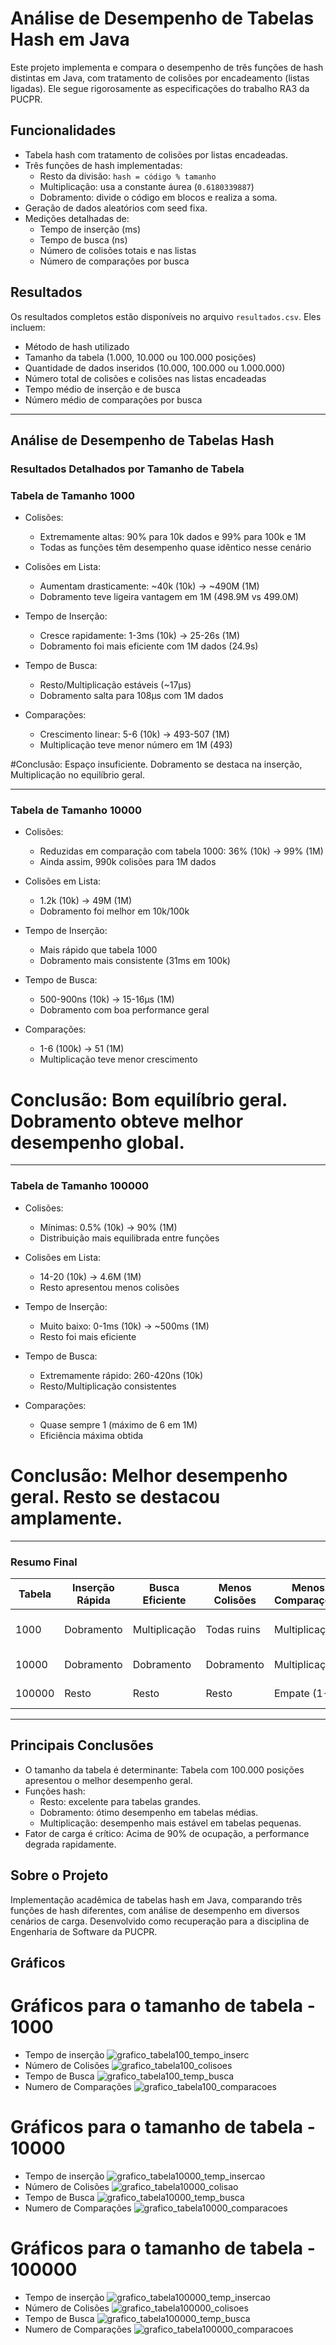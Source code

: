 # Análise de Desempenho de Tabelas Hash em Java

Este projeto implementa e compara o desempenho de três funções de hash distintas em Java, com tratamento de colisões por encadeamento (listas ligadas). Ele segue rigorosamente as especificações do trabalho RA3 da PUCPR.

## Funcionalidades

- Tabela hash com tratamento de colisões por listas encadeadas.
- Três funções de hash implementadas:
  - Resto da divisão: `hash = código % tamanho`
  - Multiplicação: usa a constante áurea (`0.6180339887`)
  - Dobramento: divide o código em blocos e realiza a soma.
- Geração de dados aleatórios com seed fixa.
- Medições detalhadas de:
  - Tempo de inserção (ms)
  - Tempo de busca (ns)
  - Número de colisões totais e nas listas
  - Número de comparações por busca

## Resultados

Os resultados completos estão disponíveis no arquivo `resultados.csv`. Eles incluem:

- Método de hash utilizado
- Tamanho da tabela (1.000, 10.000 ou 100.000 posições)
- Quantidade de dados inseridos (10.000, 100.000 ou 1.000.000)
- Número total de colisões e colisões nas listas encadeadas
- Tempo médio de inserção e de busca
- Número médio de comparações por busca

---

## Análise de Desempenho de Tabelas Hash

### Resultados Detalhados por Tamanho de Tabela

### Tabela de Tamanho 1000

- Colisões:
  - Extremamente altas: 90% para 10k dados e 99% para 100k e 1M
  - Todas as funções têm desempenho quase idêntico nesse cenário

- Colisões em Lista:
  - Aumentam drasticamente: ~40k (10k) → ~490M (1M)
  - Dobramento teve ligeira vantagem em 1M (498.9M vs 499.0M)

- Tempo de Inserção:
  - Cresce rapidamente: 1-3ms (10k) → 25-26s (1M)
  - Dobramento foi mais eficiente com 1M dados (24.9s)

- Tempo de Busca:
  - Resto/Multiplicação estáveis (~17μs)
  - Dobramento salta para 108μs com 1M dados

- Comparações:
  - Crescimento linear: 5-6 (10k) → 493-507 (1M)
  - Multiplicação teve menor número em 1M (493)

#Conclusão: Espaço insuficiente. Dobramento se destaca na inserção, Multiplicação no equilíbrio geral.

---

### Tabela de Tamanho 10000

- Colisões:
  - Reduzidas em comparação com tabela 1000: 36% (10k) → 99% (1M)
  - Ainda assim, 990k colisões para 1M dados

- Colisões em Lista:
  - 1.2k (10k) → 49M (1M)
  - Dobramento foi melhor em 10k/100k

- Tempo de Inserção:
  - Mais rápido que tabela 1000
  - Dobramento mais consistente (31ms em 100k)

- Tempo de Busca:
  - 500-900ns (10k) → 15-16μs (1M)
  - Dobramento com boa performance geral

- Comparações:
  - 1-6 (100k) → 51 (1M)
  - Multiplicação teve menor crescimento

# Conclusão: Bom equilíbrio geral. Dobramento obteve melhor desempenho global.

---

### Tabela de Tamanho 100000

- Colisões:
  - Mínimas: 0.5% (10k) → 90% (1M)
  - Distribuição mais equilibrada entre funções

- Colisões em Lista:
  - 14-20 (10k) → 4.6M (1M)
  - Resto apresentou menos colisões

- Tempo de Inserção:
  - Muito baixo: 0-1ms (10k) → ~500ms (1M)
  - Resto foi mais eficiente

- Tempo de Busca:
  - Extremamente rápido: 260-420ns (10k)
  - Resto/Multiplicação consistentes

- Comparações:
  - Quase sempre 1 (máximo de 6 em 1M)
  - Eficiência máxima obtida

# Conclusão: Melhor desempenho geral. Resto se destacou amplamente.

---

### Resumo Final

| Tabela   | Inserção Rápida | Busca Eficiente | Menos Colisões | Menos Comparações | Observações           |
|----------|------------------|------------------|-----------------|--------------------|------------------------|
| 1000     | Dobramento        | Multiplicação    | Todas ruins     | Multiplicação      | Tabela pequena demais  |
| 10000    | Dobramento        | Dobramento       | Dobramento      | Multiplicação      | Boa opção geral        |
| 100000   | Resto             | Resto            | Resto           | Empate (1-6)       | Melhor escolha         |

---

## Principais Conclusões

- O tamanho da tabela é determinante: Tabela com 100.000 posições apresentou o melhor desempenho geral.
- Funções hash:
  - Resto: excelente para tabelas grandes.
  - Dobramento: ótimo desempenho em tabelas médias.
  - Multiplicação: desempenho mais estável em tabelas pequenas.
- Fator de carga é crítico: Acima de 90% de ocupação, a performance degrada rapidamente.

## Sobre o Projeto
Implementação acadêmica de tabelas hash em Java, comparando três funções de hash diferentes, com análise de desempenho em diversos cenários de carga. Desenvolvido como recuperação para a disciplina de Engenharia de Software da PUCPR.

## Gráficos
# Gráficos para o tamanho de tabela - 1000
- Tempo de inserção
![grafico_tabela100_tempo_inserc](https://github.com/user-attachments/assets/a95965f1-fe90-4b28-9eb0-b1a612a69dc2)
- Número de Colisões
![grafico_tabela100_colisoes](https://github.com/user-attachments/assets/f7782088-f942-49f9-9dc9-40400e67bb60)
- Tempo de Busca
![grafico_tabela100_temp_busca](https://github.com/user-attachments/assets/c11cb7d3-4c9e-4fa6-9747-eb195c9c78ea)
- Numero de Comparações
![grafico_tabela100_comparacoes](https://github.com/user-attachments/assets/017d5ac2-e1fd-49f6-9301-6cce53839842)

# Gráficos para o tamanho de tabela - 10000
- Tempo de inserção
![grafico_tabela10000_temp_insercao](https://github.com/user-attachments/assets/eee6191d-cf1f-40b8-b9b2-903024ae0b64)
- Número de Colisões
![grafico_tabela10000_colisao](https://github.com/user-attachments/assets/236a7602-a259-40e8-826d-225e29cb5192)
- Tempo de Busca
![grafico_tabela10000_temp_busca](https://github.com/user-attachments/assets/cfe8fffc-a35d-4582-9ff6-9209b1b25008)
- Numero de Comparações
![grafico_tabela10000_comparacoes](https://github.com/user-attachments/assets/957f3ba4-d3b2-4e29-8757-fb5be18aba1c)
# Gráficos para o tamanho de tabela - 100000
- Tempo de inserção
![grafico_tabela100000_temp_insercao](https://github.com/user-attachments/assets/f9ed9b22-4982-4ede-b423-d9c2d2b13aff)
- Número de Colisões
![grafico_tabela100000_colisoes](https://github.com/user-attachments/assets/5238a67d-fa01-4f82-a2ed-b7a71c56ca25)
- Tempo de Busca
![grafico_tabela100000_temp_busca](https://github.com/user-attachments/assets/52673afd-75e7-4c40-aef4-0a1b33aa6520)
- Numero de Comparações
![grafico_tabela100000_comparacoes](https://github.com/user-attachments/assets/254bb3cc-6ee4-4d91-a3c6-c226251e14b6)

